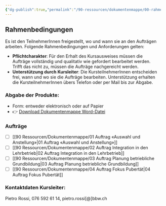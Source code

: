 ```yaml
---
{"dg-publish":true,"permalink":"/90-ressourcen/dokumentenmappe/00-rahmenbedingungen/","noteIcon":""}
---
```


## Rahmenbedingungen

Es ist den TeilnehmerInnen freigestellt, wo und wann sie an den Aufträgen arbeiten. Folgende Rahmenbedingungen und Anforderungen gelten:
- **Pflichtcharakter**: Für den Erhalt des Kursausweises müssen die Aufträge vollständig und qualitativ wie gefordert bearbeitet werden. Trifft das nicht zu, müssen die Aufträge nachgereicht werden.
- **Unterstützung durch Kursleiter**: Die KursteilnehmerInnen entscheiden frei, wann und wo sie die Aufträge bearbeiten. Unterstützung erhalten die KursteilnehmerInnen übers Telefon oder per Mail bis zur Abgabe.
### Abgabe der Produkte:
- Form: entweder elektronisch oder auf Papier
- 👉 [Download Dokumentenmappe Word-Datei](https://bbwch-my.sharepoint.com/:w:/g/personal/pietro_rossi_bbw_ch/ESYOgQkWdwVKvAwVvLfZwMcBXtxHTz4tJNiqHvsGZKMV7A?e=U3ZGfC)
### Aufträge
- [ ] [[90 Ressourcen/Dokumentenmappe/01 Auftrag «Auswahl und Anstellung»\|01 Auftrag «Auswahl und Anstellung»]]
- [ ] [[90 Ressourcen/Dokumentenmappe/02 Auftrag Integration in den Lehrbetrieb\|02 Auftrag Integration in den Lehrbetrieb]]
- [ ] [[90 Ressourcen/Dokumentenmappe/03 Auftrag Planung betriebliche Grundbildung\|03 Auftrag Planung betriebliche Grundbildung]]
- [ ] [[90 Ressourcen/Dokumentenmappe/04 Auftrag Fokus Pubertät\|04 Auftrag Fokus Pubertät]]

### Kontaktdaten Kursleiter: 
Pietro Rossi, 076 592 61 14, pietro.rossi[@]bbw.ch